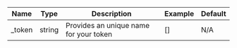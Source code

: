 |Name|Type|Description|Example|Default|
|--- |---|---|---|---|
|_token|string|Provides an unique name for your token|[]|N/A|
